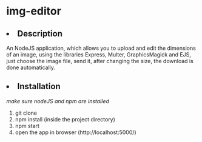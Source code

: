 # img-editor

<h2><li>Description</li></h2>
<p>
  An NodeJS application, which allows you to upload and edit the dimensions of an image, using the libraries Express, Multer, GraphicsMagick and EJS, just choose the image file, send it, after changing the size, the download is done automatically.
</p>

<h2><li>Installation</li></h2>

<em>make sure nodeJS and npm are installed</em>

<ol>
  <li>git clone</li>
  <li>npm install (inside the project directory)</li>
  <li>npm start</li>
  <li>open the app in browser (http://localhost:5000/)</li>
</ol>
